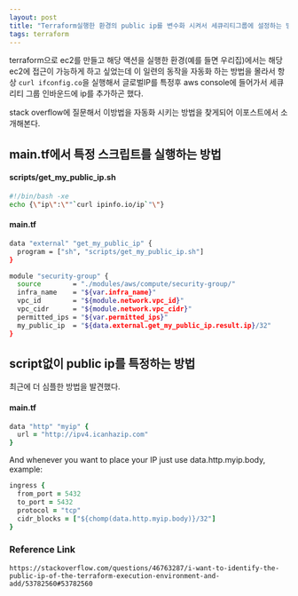 ```yaml
---
layout: post
title: "Terraform실행한 환경의 public ip를 변수화 시켜서 세큐리티그룹에 설정하는 방법"
tags: terraform
---
```


terraform으로 ec2를 만들고 해당 액션을 실행한 환경(예를 들면 우리집)에서는 해당 ec2에 접근이 가능하게 하고 싶었는데
이 일련의 동작을 자동화 하는 방법을 몰라서 항상 `curl ifconfig.co`을 실행해서 글로벌IP를 특정후
aws console에 들어가서 세큐리티 그룹 인바운드에 ip를 추가하곤 했다.

stack overflow에 질문해서 이방법을 자동화 시키는 방법을 찾게되어 이포스트에서 소개해본다.

## main.tf에서 특정 스크립트를 실행하는 방법

#### scripts/get_my_public_ip.sh

```sh
#!/bin/bash -xe
echo {\"ip\":\""`curl ipinfo.io/ip`"\"}
```

#### main.tf

```sh
data "external" "get_my_public_ip" {
  program = ["sh", "scripts/get_my_public_ip.sh"]
}

module "security-group" {
  source        = "./modules/aws/compute/security-group/"
  infra_name    = "${var.infra_name}"
  vpc_id        = "${module.network.vpc_id}"
  vpc_cidr      = "${module.network.vpc_cidr}"
  permitted_ips = "${var.permitted_ips}"
  my_public_ip  = "${data.external.get_my_public_ip.result.ip}/32"
}
```

## script없이 public ip를 특정하는 방법

최근에 더 심플한 방법을 발견했다.

#### main.tf

```ruby
data "http" "myip" {
  url = "http://ipv4.icanhazip.com"
}
```

And whenever you want to place your IP just use data.http.myip.body, example:

```ruby
ingress {
  from_port = 5432
  to_port = 5432
  protocol = "tcp"
  cidr_blocks = ["${chomp(data.http.myip.body)}/32"]
}
```

### Reference Link

```
https://stackoverflow.com/questions/46763287/i-want-to-identify-the-public-ip-of-the-terraform-execution-environment-and-add/53782560#53782560
```
